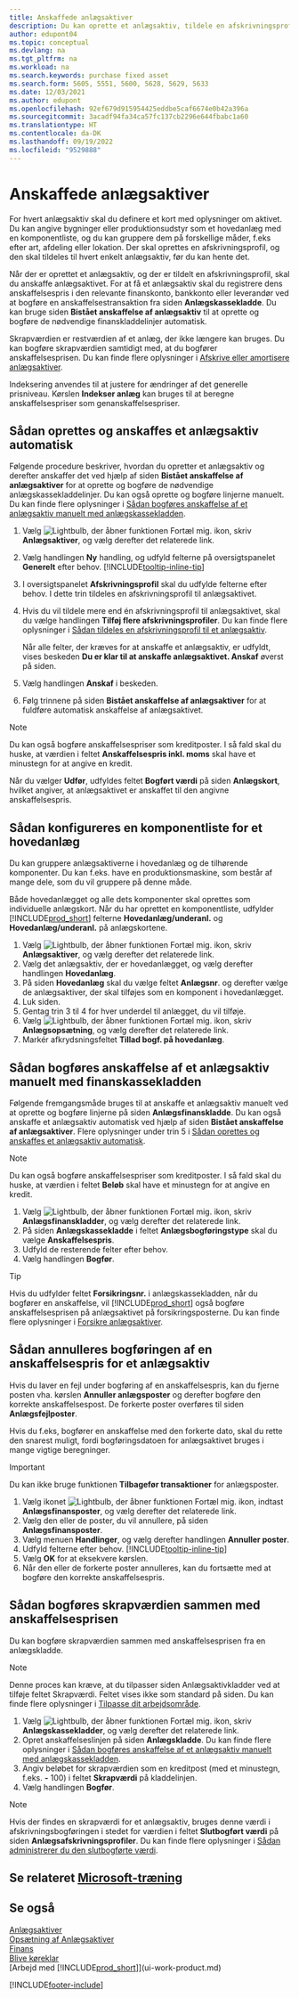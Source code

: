 ```yaml
---
title: Anskaffede anlægsaktiver
description: Du kan oprette et anlægsaktiv, tildele en afskrivningsprofil og registrere anlægsaktivets anskaffelsespris.
author: edupont04
ms.topic: conceptual
ms.devlang: na
ms.tgt_pltfrm: na
ms.workload: na
ms.search.keywords: purchase fixed asset
ms.search.form: 5605, 5551, 5600, 5628, 5629, 5633
ms.date: 12/03/2021
ms.author: edupont
ms.openlocfilehash: 92ef679d915954425eddbe5caf6674e0b42a396a
ms.sourcegitcommit: 3acadf94fa34ca57fc137cb2296e644fbabc1a60
ms.translationtype: HT
ms.contentlocale: da-DK
ms.lasthandoff: 09/19/2022
ms.locfileid: "9529888"
---
```

# <a name="acquire-fixed-assets"></a>Anskaffede anlægsaktiver

For hvert anlægsaktiv skal du definere et kort med oplysninger om aktivet. Du kan angive bygninger eller produktionsudstyr som et hovedanlæg med en komponentliste, og du kan gruppere dem på forskellige måder, f.eks efter art, afdeling eller lokation. Der skal oprettes en afskrivningsprofil, og den skal tildeles til hvert enkelt anlægsaktiv, før du kan hente det.

Når der er oprettet et anlægsaktiv, og der er tildelt en afskrivningsprofil, skal du anskaffe anlægsaktivet. For at få et anlægsaktiv skal du registrere dens anskaffelsespris i den relevante finanskonto, bankkonto eller leverandør ved at bogføre en anskaffelsestransaktion fra siden **Anlægskassekladde**. Du kan bruge siden **Bistået anskaffelse af anlægsaktiv** til at oprette og bogføre de nødvendige finanskladdelinjer automatisk.

Skrapværdien er restværdien af et anlæg, der ikke længere kan bruges. Du kan bogføre skrapværdien samtidigt med, at du bogfører anskaffelsesprisen. Du kan finde flere oplysninger i [Afskrive eller amortisere anlægsaktiver](fa-how-depreciate-amortize.md).

Indeksering anvendes til at justere for ændringer af det generelle prisniveau. Kørslen **Indekser anlæg** kan bruges til at beregne anskaffelsespriser som genanskaffelsespriser.

## <a name="to-create-a-fixed-asset-and-acquire-it-automatically"></a>Sådan oprettes og anskaffes et anlægsaktiv automatisk

Følgende procedure beskriver, hvordan du opretter et anlægsaktiv og derefter anskaffer det ved hjælp af siden **Bistået anskaffelse af anlægsaktiver** for at oprette og bogføre de nødvendige anlægskassekladdelinjer. Du kan også oprette og bogføre linjerne manuelt. Du kan finde flere oplysninger i [Sådan bogføres anskaffelse af et anlægsaktiv manuelt med anlægskassekladden](fa-how-acquire.md#to-post-a-fixed-asset-acquisition-manually-with-the-fixed-asset-gl-journal).

1. Vælg ![Lightbulb, der åbner funktionen Fortæl mig.](media/ui-search/search_small.png "Fortæl mig, hvad du vil foretage dig") ikon, skriv **Anlægsaktiver**, og vælg derefter det relaterede link.  
2. Vælg handlingen **Ny** handling, og udfyld felterne på oversigtspanelet **Generelt** efter behov. [!INCLUDE[tooltip-inline-tip](includes/tooltip-inline-tip_md.md)]
3. I oversigtspanelet **Afskrivningsprofil** skal du udfylde felterne efter behov. I dette trin tildeles en afskrivningsprofil til anlægsaktivet.  
4. Hvis du vil tildele mere end én afskrivningsprofil til anlægsaktivet, skal du vælge handlingen **Tilføj flere afskrivningsprofiler**. Du kan finde flere oplysninger i [Sådan tildeles en afskrivningsprofil til et anlægsaktiv](fa-how-setup-depreciation.md#to-assign-a-depreciation-book-to-a-fixed-asset).

    Når alle felter, der kræves for at anskaffe et anlægsaktiv, er udfyldt, vises beskeden **Du er klar til at anskaffe anlægsaktivet. Anskaf** øverst på siden.
5. Vælg handlingen **Anskaf** i beskeden.
6. Følg trinnene på siden **Bistået anskaffelse af anlægsaktiver** for at fuldføre automatisk anskaffelse af anlægsaktivet.

> [!NOTE]  
>   Du kan også bogføre anskaffelsespriser som kreditposter. I så fald skal du huske, at værdien i feltet **Anskaffelsespris inkl. moms** skal have et minustegn for at angive en kredit.

Når du vælger **Udfør**, udfyldes feltet **Bogført værdi** på siden **Anlægskort**, hvilket angiver, at anlægsaktivet er anskaffet til den angivne anskaffelsespris.  

## <a name="to-set-up-a-component-list-for-a-main-asset"></a>Sådan konfigureres en komponentliste for et hovedanlæg

Du kan gruppere anlægsaktiverne i hovedanlæg og de tilhørende komponenter. Du kan f.eks. have en produktionsmaskine, som består af mange dele, som du vil gruppere på denne måde.  

Både hovedanlægget og alle dets komponenter skal oprettes som individuelle anlægskort. Når du har oprettet en komponentliste, udfylder [!INCLUDE[prod_short](includes/prod_short.md)] felterne **Hovedanlæg/underanl.** og **Hovedanlæg/underanl.** på anlægskortene.

1. Vælg ![Lightbulb, der åbner funktionen Fortæl mig.](media/ui-search/search_small.png "Fortæl mig, hvad du vil foretage dig") ikon, skriv **Anlægsaktiver**, og vælg derefter det relaterede link.
2. Vælg det anlægsaktiv, der er hovedanlægget, og vælg derefter handlingen **Hovedanlæg**.
3. På siden **Hovedanlæg** skal du vælge feltet **Anlægsnr**. og derefter vælge de anlægsaktiver, der skal tilføjes som en komponent i hovedanlægget.
4. Luk siden.
5. Gentag trin 3 til 4 for hver underdel til anlægget, du vil tilføje.
6. Vælg ![Lightbulb, der åbner funktionen Fortæl mig.](media/ui-search/search_small.png "Fortæl mig, hvad du vil foretage dig") ikon, skriv **Anlægsopsætning**, og vælg derefter det relaterede link.
7. Markér afkrydsningsfeltet **Tillad bogf. på hovedanlæg**.

## <a name="to-post-a-fixed-asset-acquisition-manually-with-the-fixed-asset-gl-journal"></a>Sådan bogføres anskaffelse af et anlægsaktiv manuelt med finanskassekladden

Følgende fremgangsmåde bruges til at anskaffe et anlægsaktiv manuelt ved at oprette og bogføre linjerne på siden **Anlægsfinanskladde**. Du kan også anskaffe et anlægsaktiv automatisk ved hjælp af siden **Bistået anskaffelse af anlægsaktiver**. Flere oplysninger under trin 5 i [Sådan oprettes og anskaffes et anlægsaktiv automatisk](fa-how-acquire.md#to-create-a-fixed-asset-and-acquire-it-automatically).

> [!NOTE]  
>   Du kan også bogføre anskaffelsespriser som kreditposter. I så fald skal du huske, at værdien i feltet **Beløb** skal have et minustegn for at angive en kredit.

1. Vælg ![Lightbulb, der åbner funktionen Fortæl mig.](media/ui-search/search_small.png "Fortæl mig, hvad du vil foretage dig") ikon, skriv **Anlægsfinanskladder**, og vælg derefter det relaterede link.
2. På siden **Anlægskassekladde** i feltet **Anlægsbogføringstype** skal du vælge **Anskaffelsespris**.
3. Udfyld de resterende felter efter behov.
4. Vælg handlingen **Bogfør**.  

> [!TIP]  
>   Hvis du udfylder feltet **Forsikringsnr.** i anlægskassekladden, når du bogfører en anskaffelse, vil [!INCLUDE[prod_short](includes/prod_short.md)] også bogføre anskaffelsesprisen på anlægsaktivet på forsikringsposterne. Du kan finde flere oplysninger i [Forsikre anlægsaktiver](fa-how-insure.md).

## <a name="to-cancel-an-acquisition-cost-posting-for-one-fixed-asset"></a>Sådan annulleres bogføringen af en anskaffelsespris for et anlægsaktiv

Hvis du laver en fejl under bogføring af en anskaffelsespris, kan du fjerne posten vha. kørslen **Annuller anlægsposter** og derefter bogføre den korrekte anskaffelsespost. De forkerte poster overføres til siden **Anlægsfejlposter**.

Hvis du f.eks, bogfører en anskaffelse med den forkerte dato, skal du rette den snarest muligt, fordi bogføringsdatoen for anlægsaktivet bruges i mange vigtige beregninger.

> [!IMPORTANT]  
> Du kan ikke bruge funktionen **Tilbagefør transaktioner** for anlægsposter.

1. Vælg ikonet ![Lightbulb, der åbner funktionen Fortæl mig.](media/ui-search/search_small.png "Fortæl mig, hvad du vil foretage dig") ikon, indtast **Anlægsfinansposter**, og vælg derefter det relaterede link.  
2. Vælg den eller de poster, du vil annullere, på siden **Anlægsfinansposter**.  
3. Vælg menuen **Handlinger**, og vælg derefter handlingen **Annuller poster**.
4. Udfyld felterne efter behov. [!INCLUDE[tooltip-inline-tip](includes/tooltip-inline-tip_md.md)]
5. Vælg **OK** for at eksekvere kørslen.
6. Når den eller de forkerte poster annulleres, kan du fortsætte med at bogføre den korrekte anskaffelsespris.

## <a name="to-post-the-salvage-value-together-with-the-acquisition-cost"></a>Sådan bogføres skrapværdien sammen med anskaffelsesprisen

Du kan bogføre skrapværdien sammen med anskaffelsesprisen fra en anlægskladde.

> [!NOTE]
> Denne proces kan kræve, at du tilpasser siden Anlægsaktivkladder ved at tilføje feltet Skrapværdi. Feltet vises ikke som standard på siden. Du kan finde flere oplysninger i [Tilpasse dit arbejdsområde](ui-personalization-user.md).

1. Vælg ![Lightbulb, der åbner funktionen Fortæl mig.](media/ui-search/search_small.png "Fortæl mig, hvad du vil foretage dig") ikon, skriv **Anlægskassekladder**, og vælg derefter det relaterede link.
2. Opret anskaffelseslinjen på siden **Anlægskladde**. Du kan finde flere oplysninger i [Sådan bogføres anskaffelse af et anlægsaktiv manuelt med anlægskassekladden](fa-how-acquire.md#to-post-a-fixed-asset-acquisition-manually-with-the-fixed-asset-gl-journal).
3. Angiv beløbet for skrapværdien som en kreditpost (med et minustegn, f.eks. **-** 100) i feltet **Skrapværdi** på kladdelinjen.
4. Vælg handlingen **Bogfør**.

> [!NOTE]
> Hvis der findes en skrapværdi for et anlægsaktiv, bruges denne værdi i afskrivningsbogføringen i stedet for værdien i feltet **Slutbogført værdi** på siden **Anlægsafskrivningsprofiler**. Du kan finde flere oplysninger i [Sådan administrerer du den slutbogførte værdi](fa-how-depreciate-amortize.md#to-manage-the-ending-book-value).

## <a name="see-related-microsoft-training"></a>Se relateret [Microsoft-træning](/training/modules/purchase-fixed-assets/)

## <a name="see-also"></a>Se også

[Anlægsaktiver](fa-manage.md)  
[Opsætning af Anlægsaktiver](fa-setup.md)  
[Finans](finance.md)  
[Blive køreklar](ui-get-ready-business.md)  
[Arbejd med [!INCLUDE[prod_short](includes/prod_short.md)]](ui-work-product.md)


[!INCLUDE[footer-include](includes/footer-banner.md)]
